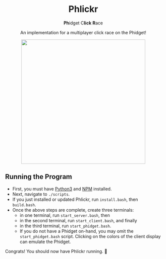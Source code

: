 ﻿<div align="center">
  <h1>Phlickr</h1>
  <p><b>Ph</b>idget C<b>lick</b> <b>R</b>ace</p>
  <p>An implementation for a multiplayer click race on the Phidget!</p>
  <img width="400" src="https://github.com/user-attachments/assets/99e5984b-be60-41c4-bec3-0b97f89e5e59"></img>
</div>

## Running the Program

- First, you must have [Python3](https://www.python.org/downloads/) and [NPM](https://docs.npmjs.com/downloading-and-installing-node-js-and-npm) installed.
- Next, navigate to `./scripts`.
- If you just installed or updated Phlickr, run `install.bash`, then `build.bash`.
- Once the above steps are complete, create three terminals:
  - in one terminal, run `start_server.bash`, then
  - in the second terminal, run `start_client.bash`, and finally
  - in the third terminal, run `start_phidget.bash`.
  - If you do not have a Phidget on-hand, you may omit the `start_phidget.bash` script. Clicking on the colors of the client display can emulate the Phidget.

Congrats! You should now have Phlickr running. 🎉
